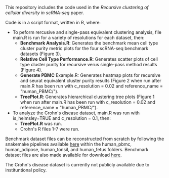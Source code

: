 This repository includes the code used in the *Recursive clustering of cellular diversity in scRNA-seq* paper.

Code is in a script format, written in R, where:
  - To peform rercusive and single-pass equivalent clustering analysis, file main.R is run for a variety of resolutions for each dataset, then:
      - **Benchmark Analysis.R**: Generates the benchmark mean cell type cluster purity metric plots for the four scRNA-seq benchmark datasets (Figure 3).
      - **Relative Cell Type Performance.R**: Generates scatter plots of cell type cluster purity for recursive verus single-pass method results (Figure 4).
      - **Generate PBMC** Example.R: Generates heatmap plots for recursive and seurat equivalent cluster purity results (Figure 2 when run after main.R has been run with c_resolution = 0.02 and reference_name = "human_PBMC/").
      - **TreePlot.R**:  Generates hierarchical clustering tree plots (Figure 1 when run after main.R has been run with c_resolution = 0.02 and reference_name = "human_PBMC/").
  - To analyze the Crohn's disease dataset, main.R was run with is_helmsley=TRUE and c_resolution = 0.1, then:
      - **TreePlot.R** was run.
      - Crohn's R files 1-7 were run.
   
Benchmark dataset files can be reconstructed from scratch by following the snakemake pipelines available [here](https://github.com/satijalab/azimuth-references) within the human_pbmc, human_adipose, human_tonsil, and human_fetus folders.
Benchmark dataset files are also made available for download [here](https://drive.google.com/drive/folders/1C2IHKshcam3Db_TnmL3gDcyVcElYZpOI?usp=sharing).

The Crohn's disease dataset is currently not publicly available due to instituntional policy.
